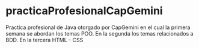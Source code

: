 # practicaProfesionalCapGemini
Practica profesional de Java otorgado por CapGemini en el cual la primera semana se abordan los temas POO. En la segunda los temas relacionados a BDD. En la tercera HTML - CSS
